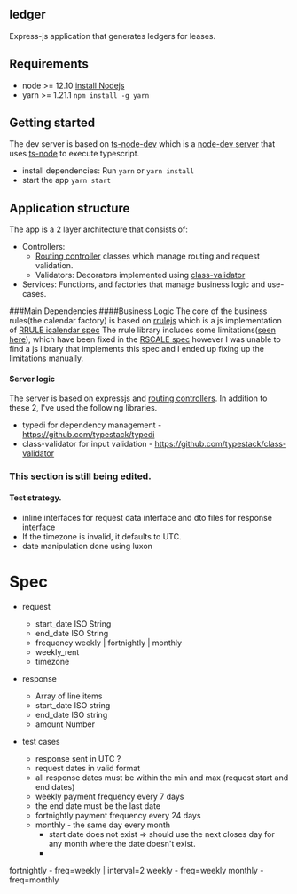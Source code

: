 ## ledger
Express-js application that generates ledgers for leases.

## Requirements
- node >= 12.10 [install Nodejs](https://nodejs.org/en/)
- yarn >=  1.21.1 `npm install -g yarn`

## Getting started
The dev server is based on [ts-node-dev](https://github.com/whitecolor/ts-node-dev) which is a [node-dev server](https://github.com/fgnass/node-dev) that uses [ts-node](https://github.com/TypeStrong/ts-node) to execute typescript.
- install dependencies: Run `yarn` or `yarn install`
- start the app `yarn start`


## Application structure
The app is a 2 layer architecture that consists of:
- Controllers: 
    - [Routing controller](https://github.com/typestack/routing-controllers) classes which manage routing and request validation.
    - Validators: Decorators implemented using [class-validator](https://github.com/typestack/class-validator)
- Services: Functions, and factories that manage business logic and use-cases.

###Main Dependencies
####Business Logic
The core of the business rules(the calendar factory) is based on [rrulejs](https://github.com/jakubroztocil/rrule) which is a js implementation of [RRULE icalendar spec](https://tools.ietf.org/html/rfc5545)
The rrule library includes some limitations([seen here](https://github.com/jakubroztocil/rrule/issues/114)), which have been fixed in the [RSCALE spec](https://tools.ietf.org/html/rfc7529) however 
I was unable to find a js library that implements this spec and I ended up fixing up the limitations manually.
#### Server logic
The server is based on expressjs and [routing controllers](https://github.com/typestack/routing-controllers).
In addition to these 2, I've used the following libraries.
- typedi for dependency management - https://github.com/typestack/typedi
- class-validator for input validation - https://github.com/typestack/class-validator



### This section is still being edited.
#### Test strategy.
- inline interfaces for request data interface and dto files for response interface
- If the timezone is invalid, it defaults to UTC.
- date manipulation done using luxon

# Spec
- request
    - start_date ISO String
    - end_date ISO String
    - frequency weekly | fortnightly | monthly
    - weekly_rent
    - timezone

- response
    - Array of line items
    - start_date ISO string
    - end_date ISO string
    - amount Number

- test cases
    - response sent in UTC ?
    - request dates in valid format
    - all response dates must be within the min and max (request start and end dates)
    - weekly payment frequency every 7 days
    - the end date must be the last date
    - fortnightly payment frequency every 24 days
    - monthly - the same day every month
        - start date does not exist => should use the next closes day for any month where the date doesn't exist.
        - 
fortnightly
    - freq=weekly | interval=2
weekly
    - freq=weekly
monthly
    - freq=monthly

